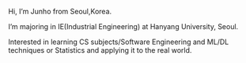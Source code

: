 Hi, I’m Junho from Seoul,Korea.

I’m majoring in IE(Industrial Engineering) at Hanyang University, Seoul. 

Interested in learning CS subjects/Software Engineering and ML/DL techniques or Statistics and applying it to the real world. 



<!---
Corpse-is-Talking/Corpse-is-Talking is a ✨ special ✨ repository because its `README.md` (this file) appears on your GitHub profile.
You can click the Preview link to take a look at your changes.
--->
